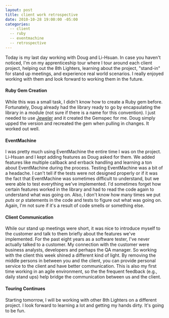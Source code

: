 ```yaml
---
layout: post
title: client work retrospective
date: 2010-10-28 19:00:00 -05:00
categories:
  -- client
  -- ruby
  -- eventmachine
  -- retrospective
---
```


Today is my last day working with Doug and Li\-Hsuan.  In case you haven't noticed, I'm on my apprenticeship tour where I tour around each client project, helping out the 8th Lighters, learning about the project, "stand\-in" for stand up meetings, and experience real world scenarios.  I really enjoyed working with them and look forward to working them in the future.

#### Ruby Gem Creation

While this was a small task, I didn't know how to create a Ruby gem before.  Fortunately, Doug already had the library ready to go by encapsulating the library in a module (not sure if there is a name for this convention).  I just needed to use [Jeweler](http://github.com/technicalpickles/jeweler) and it created the Gemspec for me.  Doug simply upped the version and recreated the gem when pulling in changes.  It worked out well.

#### EventMachine

I was pretty much using EventMachine the entire time I was on the project.  Li\-Hsuan and I kept adding features as Doug asked for them.  We added features like multiple callback and errback handling and learning a ton about EventMachine during the process.  Testing EventMachine was a bit of a headache.  I can't tell if the tests were not designed properly or if it was the fact that EventMachine was sometimes difficult to understand, but we were able to test everything we've implemented.  I'd sometimes forget how certain features worked in the library and had to read the code again to understand what was going on.  Also, I don't know how many times we put *puts* or *p* statements in the code and tests to figure out what was going on.  Again, I'm not sure if it's a result of code smells or something else.

#### Client Communication

While our stand up meetings were short, it was nice to introduce myself to the customer and talk to them briefly about the features we've implemented.  For the past eight years as a software tester, I've never actually talked to a customer.  My connection with the customer were business analysts, developers and perhaps the QA manager.  So working with the client this week shined a different kind of light.  By removing the middle persons in between you and the client, you can provide personal service to the client and have better communication.  This is also my first time working in an agile environment, so the the frequent feedback (e.g., daily stand ups) help bridge the communication between us and the client.

#### Touring Continues

Starting tomorrow, I will be working with other 8th Lighters on a different project.  I look forward to learning a lot and getting my hands dirty.  It's going to be fun.
